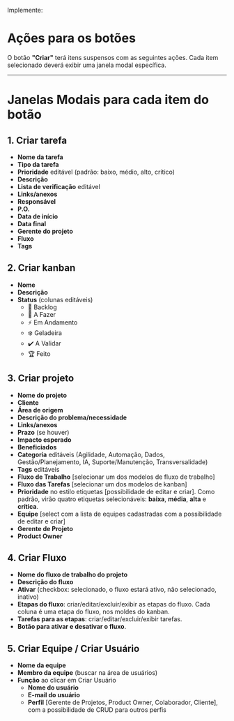 Implemente:

# Ações para os botões

O botão **"Criar"** terá itens suspensos com as seguintes ações. Cada item selecionado deverá exibir uma janela modal específica.

---

# Janelas Modais para cada item do botão

## 1. Criar tarefa
- **Nome da tarefa**
- **Tipo da tarefa**
- **Prioridade** editável (padrão: baixo, médio, alto, crítico)
- **Descrição**
- **Lista de verificação** editável
- **Links/anexos**
- **Responsável**
- **P.O.**
- **Data de início**
- **Data final**
- **Gerente do projeto**
- **Fluxo**
- **Tags**

## 2. Criar kanban
- **Nome**
- **Descrição**
- **Status** (colunas editáveis)
  - 🎯 Backlog
  - 🚀 A Fazer
  - ⚡ Em Andamento
  - ❄️ Geladeira
  - ✔️ A Validar
  - 🏆 Feito

## 3. Criar projeto
- **Nome do projeto**
- **Cliente**
- **Área de origem**
- **Descrição do problema/necessidade**
- **Links/anexos**
- **Prazo** (se houver)
- **Impacto esperado**
- **Beneficiados**
- **Categoria** editáveis (Agilidade, Automação, Dados, Gestão/Planejamento, IA, Suporte/Manutenção, Transversalidade)
- **Tags** editáveis
- **Fluxo de Trabalho** [selecionar um dos modelos de fluxo de trabalho]
- **Fluxo das Tarefas** [selecionar um dos modelos de kanban]
- **Prioridade** no estilo etiquetas [possibilidade de editar e criar]. Como padrão, virão quatro etiquetas selecionáveis: **baixa**, **média**, **alta** e **crítica**.
- **Equipe** [select com a lista de equipes cadastradas com a possibilidade de editar e criar]
- **Gerente de Projeto**
- **Product Owner**

## 4. Criar Fluxo
- **Nome do fluxo de trabalho do projeto**
- **Descrição do fluxo**
- **Ativar** (checkbox: selecionado, o fluxo estará ativo, não selecionado, inativo)
- **Etapas do fluxo**: criar/editar/excluir/exibir as etapas do fluxo. Cada coluna é uma etapa do fluxo, nos moldes do kanban.
- **Tarefas para as etapas**: criar/editar/excluir/exibir tarefas.
- **Botão para ativar e desativar o fluxo**.

## 5. Criar Equipe / Criar Usuário
- **Nome da equipe**
- **Membro da equipe** (buscar na área de usuários)
- **Função** ao clicar em Criar Usuário
  - **Nome do usuário**
  - **E-mail do usuário**
  - **Perfil** [Gerente de Projetos, Product Owner, Colaborador, Cliente], com a possibilidade de CRUD para outros perfis
